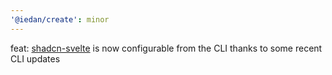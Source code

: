 ```yaml
---
'@iedan/create': minor
---
```


feat: [shadcn-svelte](https://shadcn-svelte.com) is now configurable from the CLI thanks to some recent CLI updates
